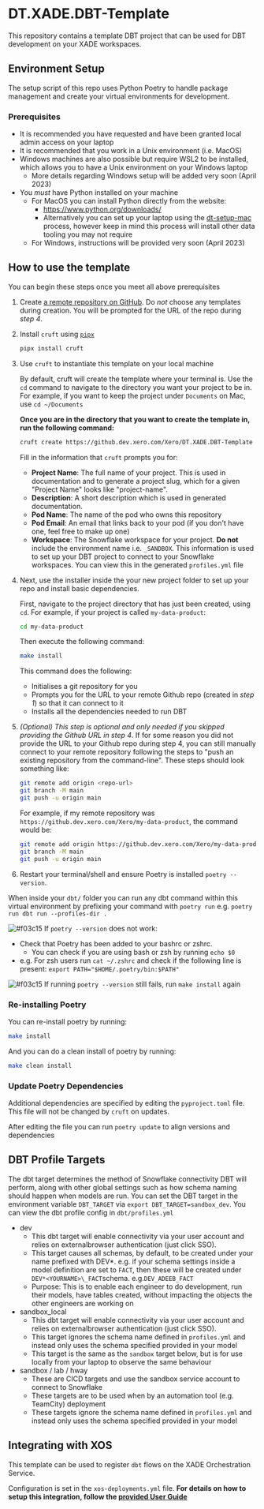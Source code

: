 # DT.XADE.DBT-Template

This repository contains a template DBT project that can be used for DBT
development on your XADE workspaces.

## Environment Setup

The setup script of this repo uses Python Poetry to handle package management
and create your virtual environments for development.

### Prerequisites

- It is recommended you have requested and have been granted local admin access on your laptop
- It is recommended that you work in a Unix environment (i.e. MacOS)
- Windows machines are also possible but require WSL2 to be installed, which allows you to have a Unix environment on your Windows laptop
  - More details regarding Windows setup will be added very soon (April 2023)
- You *must* have Python installed on your machine
  - For MacOS you can install Python directly from the website: 
    - https://www.python.org/downloads/ 
    - Alternatively you can set up your laptop using the [dt-setup-mac](https://github.dev.xero.com/Xero/dt-setup-mac) process, however keep in mind this process will install other data tooling you may not require
  - For Windows, instructions will be provided very soon (April 2023)


## How to use the template

You can begin these steps once you meet all above prerequisites 

1. Create [a remote repository on GitHub](https://github.dev.xero.com/new). Do *not* choose any templates during creation. You will be prompted for the URL of the repo during *step 4*. 

2. Install `cruft` using [`pipx`](https://github.com/pipxproject/pipx)

   ```bash
   pipx install cruft
   ```

3. Use `cruft` to instantiate this template on your local machine

   By default, cruft will create the template where your terminal is. Use the
   `cd` command to navigate to the directory you want your project to be in. For
   example, if you want to keep the project under `Documents` on Mac, use
   `cd ~/Documents`

   **Once you are in the directory that you want to create the template in, run
   the following command:**

   ```bash
   cruft create https://github.dev.xero.com/Xero/DT.XADE.DBT-Template
   ```

   Fill in the information that `cruft` prompts you for:

   - **Project Name**: The full name of your project. This is used in
     documentation and to generate a project slug, which for a given "Project
     Name" looks like "project-name".
   - **Description**: A short description which is used in generated
     documentation.
   - **Pod Name**: The name of the pod who owns this repository
   - **Pod Email**: An email that links back to your pod (if you don't have one,
     feel free to make up one)
   - **Workspace**: The Snowflake workspace for your project. **Do not** include
     the environment name i.e. `_SANDBOX`. This information is used to set up your DBT project
     to connect to your Snowflake workspaces. You can view this in the generated `profiles.yml` file

4. Next, use the installer inside the your new project folder to set up your repo and install
   basic dependencies.

   First, navigate to the project directory that has just been created, using
   `cd`. For example, if your project is called `my-data-product`:

   ```bash
   cd my-data-product
   ```

   Then execute the following command:

   ```bash
   make install
   ```

   This command does the following:

   - Initialises a git repository for you
   - Prompts you for the URL to your remote Github repo (created in *step 1*) so that it can connect to it
   - Installs all the dependencies needed to run DBT

5. _(Optional)_ *This step is optional and only needed if you skipped providing the Github URL in step 4*.
   If for some reason you did not provide the URL to your Github repo during step 4, you can still 
   manually connect to your remote repository following the steps to "push an existing repository 
   from the command-line". These steps should look something like:

   ```bash
   git remote add origin <repo-url>
   git branch -M main
   git push -u origin main
   ```

   For example, if my remote repository was
   `https://github.dev.xero.com/Xero/my-data-product`, the command would be:

   ```bash
   git remote add origin https://github.dev.xero.com/Xero/my-data-product
   git branch -M main
   git push -u origin main
   ```

6. Restart your terminal/shell and ensure Poetry is installed
   `poetry --version`.

When inside your `dbt/` folder you can run any dbt command within this virtual
environment by prefixing your command with `poetry run` e.g.
`poetry run dbt run --profiles-dir .`

![#f03c15](https://via.placeholder.com/15/f03c15/000000?text=+) If `poetry --version` does not work:
  - Check that Poetry has been added to your bashrc or zshrc. 
     - You can check if you are using bash or zsh by running `echo $0`
  - e.g. For zsh users run `cat ~/.zshrc` and check if the following line is present:
  `export PATH="$HOME/.poetry/bin:$PATH"`

![#f03c15](https://via.placeholder.com/15/f03c15/000000?text=+) If running
`poetry --version` still fails, run `make install` again

### Re-installing Poetry

You can re-install poetry by running:

```bash
make install
```

And you can do a clean install of poetry by running:

```bash
make clean install
```

### Update Poetry Dependencies

Additional dependencies are specified by editing the `pyproject.toml` file. This
file will not be changed by `cruft` on updates.

After editing the file you can run `poetry update` to align versions and
dependencies

## DBT Profile Targets

The dbt target determines the method of Snowflake connectivity DBT will perform,
along with other global settings such as how schema naming should happen when
models are run. You can set the DBT target in the environment variable
`DBT_TARGET` via `export DBT_TARGET=sandbox_dev`. You can view the dbt profile
config in `dbt/profiles.yml`

- dev
  - This dbt target will enable connectivity via your user account and relies on
    externalbrowser authentication (just click SSO).
  - This target causes all schemas, by default, to be created under your name
    prefixed with DEV*. e.g. if your schema settings inside a model definition
    are set to `FACT`, then these will be created under
    `DEV*<YOURNAME>\_FACT`schema. e.g.`DEV_ADEEB_FACT`
  - Purpose: This is to enable each engineer to do development, run their
    models, have tables created, without impacting the objects the other
    engineers are working on
- sandbox_local
  - This dbt target will enable connectivity via your user account and relies on
    externalbrowser authentication (just click SSO).
  - This target ignores the schema name defined in `profiles.yml` and instead
    only uses the schema specified provided in your model
  - This target is the same as the `sandbox` target below, but is for use
    locally from your laptop to observe the same behaviour
- sandbox / lab / hway
  - These are CICD targets and use the sandbox service account to connect to
    Snowflake
  - These targets are to be used when by an automation tool (e.g. TeamCity)
    deployment
  - These targets ignore the schema name defined in `profiles.yml` and instead
    only uses the schema specified provided in your model

## Integrating with XOS

This template can be used to register `dbt` flows on the XADE Orchestration
Service.

Configuration is set in the `xos-deployments.yml` file. **For details on how to
setup this integration, follow the
[provided User Guide](https://xero.atlassian.net/wiki/spaces/DATATEAM/pages/269755945637/XOS+-+User+Guide+-+Prefect+Deployer)**
